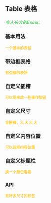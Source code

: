 ## Table 表格
<h5 style="color: #66d476">令人头大的Excel。</h5>

<script setup>
    import BasicDemo from '../demo/basic_demo.vue'
    import BorderDemo from '../demo/border_demo.vue'
    import SizeDemo from '../demo/size_demo.vue'
    import ItemAlignDemo from '../demo/item_align_demo.vue'
    import CustomDemo from '../demo/custom_demo.vue'
    import CustomTitleDemo from '../demo/custom_title_demo.vue'
    import Preview from '../../../src/components/preview.vue'
</script>

### 基本用法
<p style="color: #ffcf3f; font-size: 12px; font-weight: 900;">一个基本的表格</p>
<BasicDemo />
<Preview comp="table" demo="basic_demo"/>

### 带边框表格
<p style="color: #ffcf3f; font-size: 12px; font-weight: 900;">有边框的表格</p>
<BorderDemo />
<Preview comp="table" demo="border_demo"/>

### 自定义插槽
<p style="color: #ffcf3f; font-size: 12px; font-weight: 900;">可以用来放一些操作按钮</p>
<CustomDemo />
<Preview comp="table" demo="custom_demo"/>

### 自定义尺寸
<p style="color: #ffcf3f; font-size: 12px; font-weight: 900;">金箍棒，大 大 大 大</p>
<SizeDemo />
<Preview comp="table" demo="size_demo"/>

### 自定义内容位置
<p style="color: #ffcf3f; font-size: 12px; font-weight: 900;">可以选择内容位置</p>
<ItemAlignDemo />
<Preview comp="table" demo="item_align_demo"/>

### 自定义标题栏
<p style="color: #ffcf3f; font-size: 12px; font-weight: 900;">换一个颜色看看</p>
<CustomTitleDemo />
<Preview comp="table" demo="custom_title_demo"/>

<!-- API表格 -->
### API
<p style="color: #ffcf3f; font-size: 12px; font-weight: 900;">有好多尺寸的标签</p>
<script setup>
    import ApiTable from '../../../src/components/api_table.vue'
    const data = {
        columns: [
            {
                title: '名称'
            },
            {
                title: '类型'
            },
            {
                title: '默认值'
            },
            {
                title: '说明'
            }
        ],
        item: [
            {
                name: 'data',
                type: 'Array',
                default: '[]',
                explain: '内容数据'
            },
            {
                name: 'width',
                type: 'String',
                default: '100%',
                explain: '宽度属性'
            },
            {
                name: 'table-height',
                type: 'String',
                default: 'auto',
                explain: '高度属性'
            },
            {
                name: 'align',
                type: 'String',
                default: 'center',
                explain: '对齐方式'
            },
            {
                name: 'custom',
                type: 'Boolean',
                default: 'false | true',
                explain: '是否自定义'
            },
            {
                name: 'border',
                type: 'Boolean',
                default: 'false | true',
                explain: '是否有边框'
            },
            {
                name: 'head-color',
                type: 'String',
                default: 'white',
                explain: '标题栏文字颜色'
            },
            {
                name: 'head-background',
                type: 'String',
                default: 'white',
                explain: '标题栏背景颜色'
            }
        ]
  }
</script>
<ApiTable :data="data" />

<!-- 底部导航 -->
<script setup>
    import BottomTabs from '../../../src/components/bottom_tabs.vue'
</script>

<BottomTabs up="Message" down="Card" />

